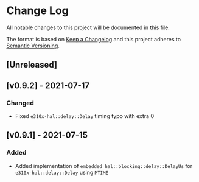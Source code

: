 # Change Log

All notable changes to this project will be documented in this file.

The format is based on [Keep a Changelog](http://keepachangelog.com/)
and this project adheres to [Semantic Versioning](http://semver.org/).

## [Unreleased]

## [v0.9.2] - 2021-07-17

### Changed

- Fixed `e310x-hal::delay::Delay` timing typo with extra 0

## [v0.9.1] - 2021-07-15

### Added

- Added implementation of `embedded_hal::blocking::delay::DelayUs` for `e310x-hal::delay::Delay` using `MTIME`
